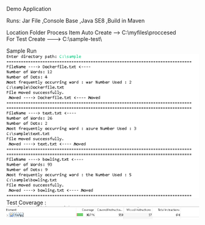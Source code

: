 Demo Application 

Runs:
 Jar File
,Console Base
,Java SE8
,Build in Maven 
 
 
 Location Folder 
 Process Item Auto Create --> C:\myfiles\proccesed\
 For Test Create ---> C:\sample-test\
 
 Sample Run
 ![Alt text](./src/images/Capture2.PNG?raw=true "Optional Title")
 Test Coverage : 
 ![Alt text](./src/images/Capture1.PNG?raw=true "Optional Title")
